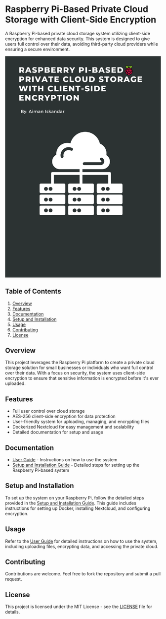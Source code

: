 # Raspberry Pi-Based Private Cloud Storage with Client-Side Encryption

A Raspberry Pi-based private cloud storage system utilizing client-side encryption for enhanced data security. This system is designed to give users full control over their data, avoiding third-party cloud providers while ensuring a secure environment.

![Project Logo](./GITHUB%20project%20poster.png)

## Table of Contents
1. [Overview](#overview)
2. [Features](#features)
3. [Documentation](#documentation)
4. [Setup and Installation](#setup-and-installation)
5. [Usage](#usage)
6. [Contributing](#contributing)
7. [License](#license)

## Overview
This project leverages the Raspberry Pi platform to create a private cloud storage solution for small businesses or individuals who want full control over their data. With a focus on security, the system uses client-side encryption to ensure that sensitive information is encrypted before it's ever uploaded.

## Features
- Full user control over cloud storage
- AES-256 client-side encryption for data protection
- User-friendly system for uploading, managing, and encrypting files
- Dockerized Nextcloud for easy management and scalability
- Detailed documentation for setup and usage

## Documentation
- [User Guide](./docs/User%20Guide.pdf) - Instructions on how to use the system
- [Setup and Installation Guide](./docs/Setup%20and%20Installation%20Guide.pdf) - Detailed steps for setting up the Raspberry Pi-based system

## Setup and Installation
To set up the system on your Raspberry Pi, follow the detailed steps provided in the [Setup and Installation Guide](./docs/Setup%20and%20Installation%20Guide.pdf). This guide includes instructions for setting up Docker, installing Nextcloud, and configuring encryption.

## Usage
Refer to the [User Guide](./docs/User%20Guide.pdf) for detailed instructions on how to use the system, including uploading files, encrypting data, and accessing the private cloud.

## Contributing
Contributions are welcome. Feel free to fork the repository and submit a pull request.

## License
This project is licensed under the MIT License - see the [LICENSE](LICENSE) file for details.
